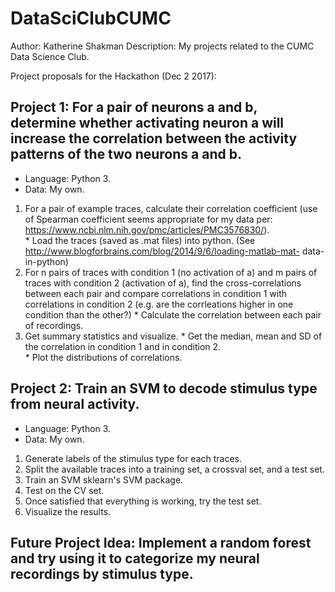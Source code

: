 # DataSciClubCUMC
Author: Katherine Shakman
Description: My projects related to the CUMC Data Science Club.  

Project proposals for the Hackathon (Dec 2 2017): 

## Project 1: For a pair of neurons a and b, determine whether activating neuron a will increase the correlation between the activity patterns of the two neurons a and b.  
  * Language: Python 3. 
  * Data: My own. 
  1. For a pair of example traces, calculate their correlation coefficient (use of Spearman coefficient seems appropriate for       my data per: https://www.ncbi.nlm.nih.gov/pmc/articles/PMC3576830/).  
    * Load the traces (saved as .mat files) into python.  (See http://www.blogforbrains.com/blog/2014/9/6/loading-matlab-mat-       data-in-python)
  2. For n pairs of traces with condition 1 (no activation of a) and m pairs of traces with condition 2 (activation of a),          find the cross-correlations between each pair and compare correlations in condition 1 with correlations in condition 2        (e.g. are the corrleations higher in one condition than the other?)
    * Calculate the correlation between each pair of recordings.   
  3. Get summary statistics and visualize. 
    * Get the median, mean and SD of the correlation in condition 1 and in condition 2.  
    * Plot the distributions of correlations. 

## Project 2: Train an SVM to decode stimulus type from neural activity.  
  * Language: Python 3. 
  * Data: My own. 
  1. Generate labels of the stimulus type for each traces. 
  2. Split the available traces into a training set, a crossval set, and a test set. 
  3. Train an SVM sklearn's SVM package. 
  4. Test on the CV set.  
  5. Once satisfied that everything is working, try the test set.  
  6. Visualize the results.  
  
  
## Future Project Idea: Implement a random forest and try using it to categorize my neural recordings by stimulus type.  
 
  

